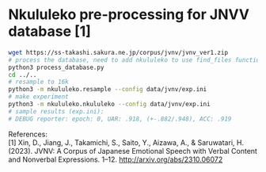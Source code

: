 # Nkululeko pre-processing for JNVV database [1]  

```bash
wget https://ss-takashi.sakura.ne.jp/corpus/jvnv/jvnv_ver1.zip
# process the database, need to add nkululeko to use find_files function
python3 process_database.py
cd ../..
# resample to 16k
python3 -m nkululeko.resample --config data/jvnv/exp.ini
# make experiment
python3 -m nkululeko.nkululeko --config data/jvnv/exp.ini
# sample results (exp.ini):
# DEBUG reporter: epoch: 0, UAR: .918, (+-.882/.948), ACC: .919
```

References:  
[1] Xin, D., Jiang, J., Takamichi, S., Saito, Y., Aizawa, A., & Saruwatari, H. (2023). JVNV: A Corpus of Japanese Emotional Speech with Verbal Content and Nonverbal Expressions. 1–12. <http://arxiv.org/abs/2310.06072>
